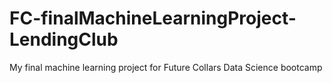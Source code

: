 # FC-finalMachineLearningProject-LendingClub
My final machine learning project for Future Collars Data Science bootcamp
